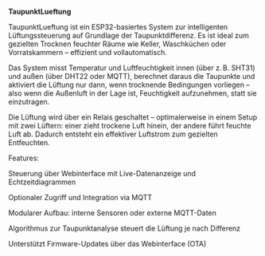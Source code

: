 **TaupunktLueftung**

TaupunktLueftung ist ein ESP32-basiertes System zur intelligenten Lüftungssteuerung auf Grundlage der Taupunktdifferenz. Es ist ideal zum gezielten Trocknen feuchter Räume wie Keller, Waschküchen oder Vorratskammern – effizient und vollautomatisch.

Das System misst Temperatur und Luftfeuchtigkeit innen (über z. B. SHT31) und außen (über DHT22 oder MQTT), berechnet daraus die Taupunkte und aktiviert die Lüftung nur dann, wenn trocknende Bedingungen vorliegen – also wenn die Außenluft in der Lage ist, Feuchtigkeit aufzunehmen, statt sie einzutragen.

Die Lüftung wird über ein Relais geschaltet – optimalerweise in einem Setup mit zwei Lüftern: einer zieht trockene Luft hinein, der andere führt feuchte Luft ab. Dadurch entsteht ein effektiver Luftstrom zum gezielten Entfeuchten.

Features:

Steuerung über Webinterface mit Live-Datenanzeige und Echtzeitdiagrammen

Optionaler Zugriff und Integration via MQTT

Modularer Aufbau: interne Sensoren oder externe MQTT-Daten

Algorithmus zur Taupunktanalyse steuert die Lüftung je nach Differenz

Unterstützt Firmware-Updates über das Webinterface (OTA)